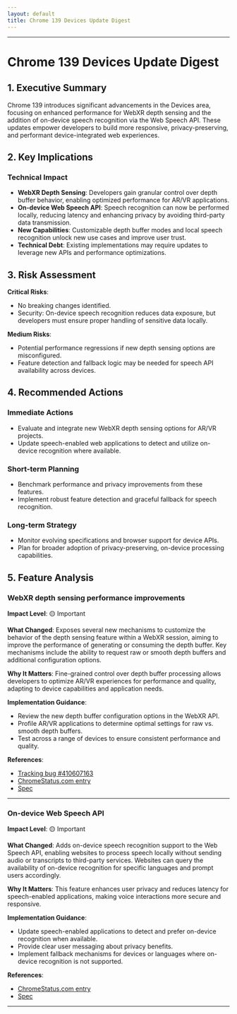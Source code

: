 ```yaml
---
layout: default
title: Chrome 139 Devices Update Digest
---
```


---

# Chrome 139 Devices Update Digest

## 1. Executive Summary

Chrome 139 introduces significant advancements in the Devices area, focusing on enhanced performance for WebXR depth sensing and the addition of on-device speech recognition via the Web Speech API. These updates empower developers to build more responsive, privacy-preserving, and performant device-integrated web experiences.

## 2. Key Implications

### Technical Impact

- **WebXR Depth Sensing**: Developers gain granular control over depth buffer behavior, enabling optimized performance for AR/VR applications.
- **On-device Web Speech API**: Speech recognition can now be performed locally, reducing latency and enhancing privacy by avoiding third-party data transmission.
- **New Capabilities**: Customizable depth buffer modes and local speech recognition unlock new use cases and improve user trust.
- **Technical Debt**: Existing implementations may require updates to leverage new APIs and performance optimizations.

## 3. Risk Assessment

**Critical Risks**:
- No breaking changes identified.
- Security: On-device speech recognition reduces data exposure, but developers must ensure proper handling of sensitive data locally.

**Medium Risks**:
- Potential performance regressions if new depth sensing options are misconfigured.
- Feature detection and fallback logic may be needed for speech API availability across devices.

## 4. Recommended Actions

### Immediate Actions

- Evaluate and integrate new WebXR depth sensing options for AR/VR projects.
- Update speech-enabled web applications to detect and utilize on-device recognition where available.

### Short-term Planning

- Benchmark performance and privacy improvements from these features.
- Implement robust feature detection and graceful fallback for speech recognition.

### Long-term Strategy

- Monitor evolving specifications and browser support for device APIs.
- Plan for broader adoption of privacy-preserving, on-device processing capabilities.

## 5. Feature Analysis

### WebXR depth sensing performance improvements

**Impact Level**: 🟡 Important

**What Changed**:
Exposes several new mechanisms to customize the behavior of the depth sensing feature within a WebXR session, aiming to improve the performance of generating or consuming the depth buffer. Key mechanisms include the ability to request raw or smooth depth buffers and additional configuration options.

**Why It Matters**:
Fine-grained control over depth buffer processing allows developers to optimize AR/VR experiences for performance and quality, adapting to device capabilities and application needs.

**Implementation Guidance**:
- Review the new depth buffer configuration options in the WebXR API.
- Profile AR/VR applications to determine optimal settings for raw vs. smooth depth buffers.
- Test across a range of devices to ensure consistent performance and quality.

**References**:
- [Tracking bug #410607163](https://issues.chromium.org/issues/410607163)
- [ChromeStatus.com entry](https://chromestatus.com/feature/5074096916004864)
- [Spec](https://immersive-web.github.io/depth-sensing)

---

### On-device Web Speech API

**Impact Level**: 🟡 Important

**What Changed**:
Adds on-device speech recognition support to the Web Speech API, enabling websites to process speech locally without sending audio or transcripts to third-party services. Websites can query the availability of on-device recognition for specific languages and prompt users accordingly.

**Why It Matters**:
This feature enhances user privacy and reduces latency for speech-enabled applications, making voice interactions more secure and responsive.

**Implementation Guidance**:
- Update speech-enabled applications to detect and prefer on-device recognition when available.
- Provide clear user messaging about privacy benefits.
- Implement fallback mechanisms for devices or languages where on-device recognition is not supported.

**References**:
- [ChromeStatus.com entry](https://chromestatus.com/feature/6090916291674112)
- [Spec](https://webaudio.github.io/web-speech-api)

---